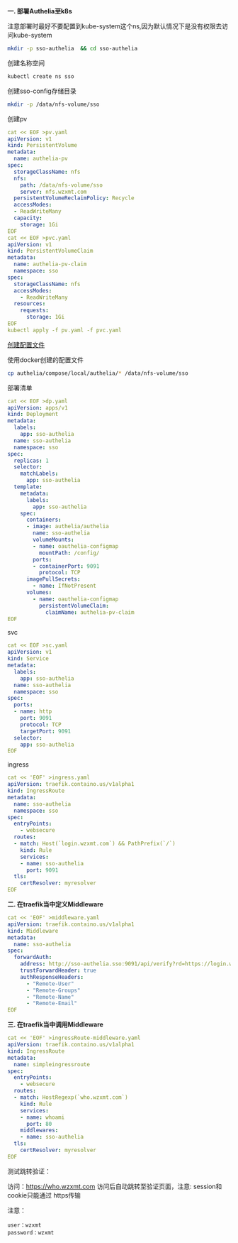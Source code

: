 **一. 部署Authelia至k8s**

注意部署时最好不要配置到kube-system这个ns,因为默认情况下是没有权限去访问kube-system

```bash
mkdir -p sso-authelia  && cd sso-authelia
```

创建名称空间

```bash
kubectl create ns sso
```

创建sso-config存储目录

```bash
mkdir -p /data/nfs-volume/sso
```

创建pv

```yaml
cat << EOF >pv.yaml
apiVersion: v1
kind: PersistentVolume
metadata:
  name: authelia-pv
spec:
  storageClassName: nfs
  nfs:
    path: /data/nfs-volume/sso
    server: nfs.wzxmt.com
  persistentVolumeReclaimPolicy: Recycle
  accessModes:
  - ReadWriteMany
  capacity:
    storage: 1Gi
EOF
cat << EOF >pvc.yaml
apiVersion: v1
kind: PersistentVolumeClaim
metadata:
  name: authelia-pv-claim
  namespace: sso
spec:
  storageClassName: nfs
  accessModes:
    - ReadWriteMany
  resources:
    requests:
      storage: 1Gi
EOF
kubectl apply -f pv.yaml -f pvc.yaml
```

[创建配置文件](https://github.com/authelia/authelia/blob/master/config.template.yml)

使用docker创建的配置文件

```bash
cp authelia/compose/local/authelia/* /data/nfs-volume/sso
```

部署清单

```yaml
cat << EOF >dp.yaml
apiVersion: apps/v1
kind: Deployment
metadata:
  labels:
    app: sso-authelia
  name: sso-authelia
  namespace: sso
spec:
  replicas: 1
  selector:
    matchLabels:
      app: sso-authelia
  template:
    metadata:
      labels:
        app: sso-authelia
    spec:
      containers:
      - image: authelia/authelia
        name: sso-authelia
        volumeMounts:
        - name: oauthelia-configmap
          mountPath: /config/
        ports:
        - containerPort: 9091
          protocol: TCP
      imagePullSecrets:
        - name: IfNotPresent
      volumes:
        - name: oauthelia-configmap
          persistentVolumeClaim:
            claimName: authelia-pv-claim
EOF
```

svc

```yaml
cat << EOF >sc.yaml
apiVersion: v1
kind: Service
metadata:
  labels:
    app: sso-authelia
  name: sso-authelia
  namespace: sso
spec:
  ports:
  - name: http
    port: 9091
    protocol: TCP
    targetPort: 9091
  selector:
    app: sso-authelia
EOF
```

ingress

```yaml
cat << 'EOF' >ingress.yaml
apiVersion: traefik.containo.us/v1alpha1
kind: IngressRoute
metadata:
  name: sso-authelia
  namespace: sso
spec:
  entryPoints:
    - websecure
  routes:
  - match: Host(`login.wzxmt.com`) && PathPrefix(`/`)
    kind: Rule
    services:
    - name: sso-authelia
      port: 9091
  tls:
    certResolver: myresolver
EOF
```

**二. 在traefik当中定义Middleware**

```yaml
cat << 'EOF' >middleware.yaml
apiVersion: traefik.containo.us/v1alpha1
kind: Middleware
metadata:
  name: sso-authelia
spec:
  forwardAuth:
    address: http://sso-authelia.sso:9091/api/verify?rd=https://login.wzxmt.com/
    trustForwardHeader: true
    authResponseHeaders:
      - "Remote-User"
      - "Remote-Groups"
      - "Remote-Name"
      - "Remote-Email"
EOF
```

**三. 在traefik当中调用Middleware**

```yaml
cat << 'EOF' >ingressRoute-middleware.yaml
apiVersion: traefik.containo.us/v1alpha1
kind: IngressRoute
metadata:
  name: simpleingressroute
spec:
  entryPoints:
    - websecure
  routes:
  - match: HostRegexp(`who.wzxmt.com`)
    kind: Rule
    services:
    - name: whoami
      port: 80
    middlewares:
    - name: sso-authelia
  tls:
    certResolver: myresolver
EOF
```

测试跳转验证：

访问：https://who.wzxmt.com 访问后自动跳转至验证页面，注意: session和cookie只能通过 https传输

注意：

```
user：wzxmt
password：wzxmt
```

